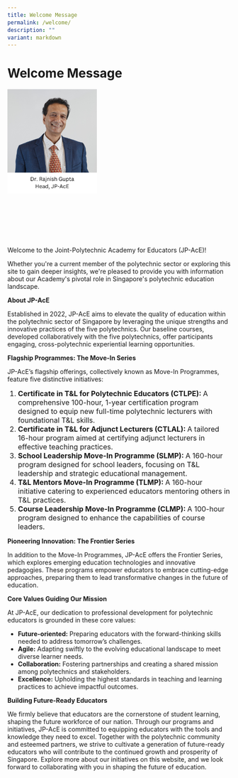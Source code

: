 ```yaml
---
title: Welcome Message
permalink: /welcome/
description: ""
variant: markdown
---
```

# Welcome Message



   <div style="height: 340px">
         <img align="left" style="max-width: 40%;max-height: 150%" alt="Head JP-AcE" src="/images/Welcome%20Message%20%20%2022%20Jan%2025/Rajnish_Image.png">
    </div> 

Welcome to the Joint-Polytechnic Academy for Educators (JP-AcE)!

Whether you're a current member of the polytechnic sector or exploring this site to gain deeper insights, we're pleased to provide you with information about our Academy's pivotal role in Singapore's polytechnic education landscape.

**About JP-AcE**

Established in 2022, JP-AcE aims to elevate the quality of education within the polytechnic sector of Singapore by leveraging the unique strengths and innovative practices of the five polytechnics. Our baseline courses, developed collaboratively with the five polytechnics, offer participants engaging, cross-polytechnic experiential learning opportunities.

**Flagship Programmes: The Move-In Series**

JP-AcE’s flagship offerings, collectively known as Move-In Programmes, feature five distinctive initiatives:

<p style="padding-bottom: 0px;"><font size="3"></font></p><ol><font size="3">
	<li><strong> Certificate in T&amp;L for Polytechnic Educators (CTLPE): </strong> A comprehensive 100-hour, 1-year certification program designed to equip new full-time polytechnic lecturers with foundational T&amp;L skills.</li>
<li><strong> Certificate in T&amp;L for Adjunct Lecturers (CTLAL): </strong> A tailored 16-hour program aimed at certifying adjunct lecturers in effective teaching practices.</li>
	<li><strong> School Leadership Move-In Programme (SLMP): </strong>A 160-hour program designed for school leaders, focusing on T&amp;L leadership and strategic educational management.</li>
	<li><strong> T&amp;L Mentors Move-In Programme (TLMP): </strong> A 160-hour initiative catering to experienced educators mentoring others in T&amp;L practices. </li>
	<li><strong> Course Leadership Move-In Programme (CLMP): </strong> A 100-hour program designed to enhance the capabilities of course leaders.</li>
		</font></ol><p></p>


**Pioneering Innovation: The Frontier Series**

In addition to the Move-In Programmes, JP-AcE offers the Frontier Series, which explores emerging education technologies and innovative pedagogies. These programs empower educators to embrace cutting-edge approaches, preparing them to lead transformative changes in the future of education.


**Core Values Guiding Our Mission**

At JP-AcE, our dedication to professional development for polytechnic educators is grounded in these core values:

* <strong>Future-oriented:</strong> Preparing educators with the forward-thinking skills needed to address tomorrow’s challenges.
* <strong>Agile:</strong> Adapting swiftly to the evolving educational landscape to meet diverse learner needs.
* <strong>Collaboration:</strong> Fostering partnerships and creating a shared mission among polytechnics and stakeholders.
* <strong>Excellence:</strong> Upholding the highest standards in teaching and learning practices to achieve impactful outcomes.

**Building Future-Ready Educators**

We firmly believe that educators are the cornerstone of student learning, shaping the future workforce of our nation. Through our programs and initiatives, JP-AcE is committed to equipping educators with the tools and knowledge they need to excel. Together with the polytechnic community and esteemed partners, we strive to cultivate a generation of future-ready educators who will contribute to the continued growth and prosperity of Singapore.
Explore more about our initiatives on this website, and we look forward to collaborating with you in shaping the future of education.
